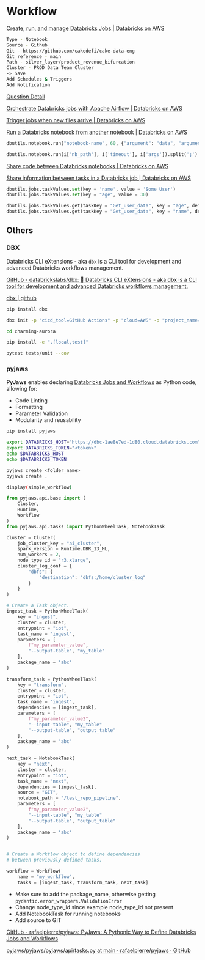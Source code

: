 # Workflow

[Create, run, and manage Databricks Jobs | Databricks on AWS](https://docs.databricks.com/workflows/jobs/jobs.html)

```bash
Type - Notebook
Source - Github
Git - https://github.com/cakedefi/cake-data-eng
Git reference - main
Path - silver_layer/product_revenue_bifurcation
Cluster - PROD Data Team Cluster
-> Save
Add Schedules & Triggers
Add Notification
```

[Question Detail](https://community.databricks.com/s/question/0D58Y00009dAEFCSA4/schedule-job-to-run-sequentially-after-another-job)

[Orchestrate Databricks jobs with Apache Airflow | Databricks on AWS](https://docs.databricks.com/workflows/jobs/how-to/use-airflow-with-jobs.html)

[Trigger jobs when new files arrive | Databricks on AWS](https://docs.databricks.com/workflows/jobs/file-arrival-triggers.html)

[Run a Databricks notebook from another notebook | Databricks on AWS](https://docs.databricks.com/notebooks/notebook-workflows.html)

```python
dbutils.notebook.run("notebook-name", 60, {"argument": "data", "argument2": "data2", ...})

dbutils.notebook.run(i['nb_path'], i['timeout'], i['args']).split(';')
```

[Share code between Databricks notebooks | Databricks on AWS](https://docs.databricks.com/notebooks/share-code.html)

[Share information between tasks in a Databricks job | Databricks on AWS](https://docs.databricks.com/workflows/jobs/share-task-context.html)

```python
dbutils.jobs.taskValues.set(key = 'name', value = 'Some User')
dbutils.jobs.taskValues.set(key = "age", value = 30)

dbutils.jobs.taskValues.get(taskKey = "Get_user_data", key = "age", default = 42, debugValue = 0)
dbutils.jobs.taskValues.get(taskKey = "Get_user_data", key = "name", default = "Jane Doe")
```

## Others

### DBX

Databricks CLI eXtensions - aka `dbx` is a CLI tool for development and advanced Databricks workflows management.

[GitHub - databrickslabs/dbx: 🧱 Databricks CLI eXtensions - aka dbx is a CLI tool for development and advanced Databricks workflows management.](https://github.com/databrickslabs/dbx)

[dbx | github](https://dbx.readthedocs.io/en/latest/)

```bash
pip install dbx

dbx init -p "cicd_tool=GitHub Actions" -p "cloud=AWS" -p "project_name=charming-aurora" -p "profile=DEFAULT" --no-input

cd charming-aurora

pip install -e ".[local,test]"

pytest tests/unit --cov
```

### pyjaws

**PyJaws** enables declaring [Databricks Jobs and Workflows](https://docs.databricks.com/workflows/index.html) as Python code, allowing for:

- Code Linting
- Formatting
- Parameter Validation
- Modularity and reusability

```bash
pip install pyjaws

export DATABRICKS_HOST="https://dbc-1ae8e7ed-1d80.cloud.databricks.com"
export DATABRICKS_TOKEN="<token>"
echo $DATABRICKS_HOST
echo $DATABRICKS_TOKEN

pyjaws create <folder_name>
pyjaws create .

display(simple_workflow)
```

```python
from pyjaws.api.base import (
    Cluster,
    Runtime,
    Workflow
)
from pyjaws.api.tasks import PythonWheelTask, NotebookTask

cluster = Cluster(
    job_cluster_key = "ai_cluster",
    spark_version = Runtime.DBR_13_ML,
    num_workers = 2,
    node_type_id = "r3.xlarge",
    cluster_log_conf = {
        "dbfs": {
            "destination": "dbfs:/home/cluster_log"
        }
    }
)

# Create a Task object.
ingest_task = PythonWheelTask(
    key = "ingest",
    cluster = cluster,
    entrypoint = "iot",
    task_name = "ingest",
    parameters = [
        f"my_parameter_value",
        "--output-table", "my_table"
    ],
    package_name = 'abc'
)

transform_task = PythonWheelTask(
    key = "transform",
    cluster = cluster,
    entrypoint = "iot",
    task_name = "ingest",
    dependencies = [ingest_task],
    parameters = [
        f"my_parameter_value2",
        "--input-table", "my_table"
        "--output-table", "output_table"
    ],
    package_name = 'abc'
)

next_task = NotebookTask(
    key = "next",
    cluster = cluster,
    entrypoint = "iot",
    task_name = "next",
    dependencies = [ingest_task],
    source = "GIT",
    notebook_path = "/test_repo_pipeline",
    parameters = [
        f"my_parameter_value2",
        "--input-table", "my_table"
        "--output-table", "output_table"
    ],
    package_name = 'abc'
)


# Create a Workflow object to define dependencies
# between previously defined tasks.

workflow = Workflow(
    name = "my_workflow",
    tasks = [ingest_task, transform_task, next_task]
```

- Make sure to add the package_name, otherwise getting `pydantic.error_wrappers.ValidationError`
- Change node_type_id since example node_type_id not present
- Add NotebookTask for running notebooks
- Add source to GIT

[GitHub - rafaelpierre/pyjaws: PyJaws: A Pythonic Way to Define Databricks Jobs and Workflows](https://github.com/rafaelpierre/pyjaws)

[pyjaws/pyjaws/pyjaws/api/tasks.py at main · rafaelpierre/pyjaws · GitHub](https://github.com/rafaelpierre/pyjaws/blob/main/pyjaws/pyjaws/api/tasks.py)
